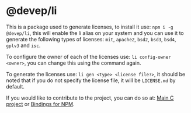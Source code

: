 # @devep/li

This is a package used to generate licenses, to install it use: `npm i -g @devep/li`, this will enable the li alias on your system and you can use it to generate the following types of licenses: `mit`, `apache2`, `bsd2`, `bsd3`, `bsd4`, `gplv3` and `isc`.

To configure the owner of each of the licenses use: `li config-owner <owner>`, you can change this using the command again.

To generate the licenses use: `li gen <type> <license file?>`, it should be noted that if you do not specify the license file, it will be `LICENSE.md` by default.

If you would like to contribute to the project, you can do so at: [Main C project](https://github.com/jeremiasbots/license_generator) or [Bindings for NPM](https://github.com/jeremiasbots/licenseGeneratorNPM).
